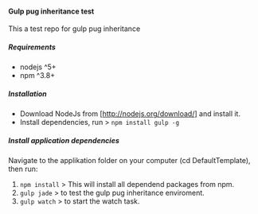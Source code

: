 #### Gulp pug inheritance test
This a test repo for gulp pug inheritance

##### Requirements
* nodejs ^5+
* npm ^3.8+

##### Installation
* Download NodeJs from [http://nodejs.org/download/] and install it.
* Install dependencies, run > `npm install gulp -g`

##### Install application dependencies
Navigate to the applikation folder on your computer (cd DefaultTemplate), then run:
1. `npm install` > This will install all dependend packages from npm.
2. `gulp jade` > to test the gulp pug inheritance enviroment.
3. `gulp watch` > to start the watch task.
